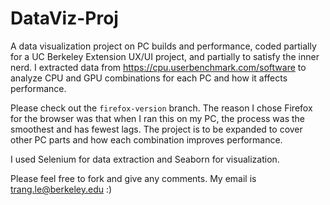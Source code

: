 # DataViz-Proj
A data visualization project on PC builds and performance, coded partially for a UC Berkeley Extension UX/UI project, and partially to satisfy the inner nerd. I extracted data from https://cpu.userbenchmark.com/software to analyze CPU and GPU combinations for each PC and how it affects performance.

Please check out the ```firefox-version``` branch. The reason I chose Firefox for the browser was that when I ran this on my PC, the process was the smoothest and has fewest lags. 
The project is to be expanded to cover other PC parts and how each combination improves performance.

I used Selenium for data extraction and Seaborn for visualization.

Please feel free to fork and give any comments. My email is trang.le@berkeley.edu :)

